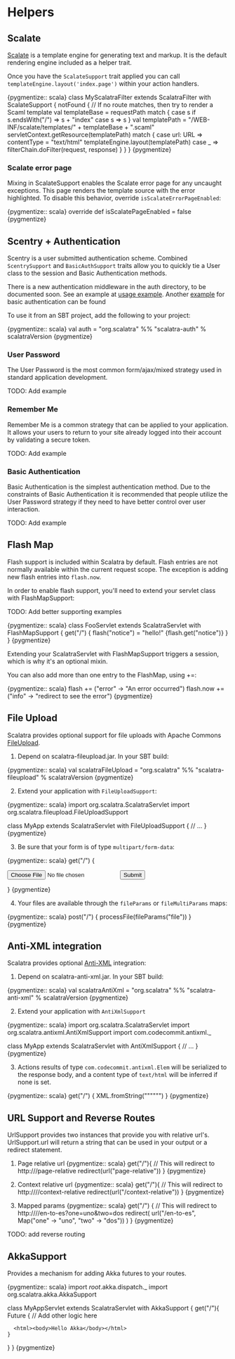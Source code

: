 Helpers
=======

Scalate
-------

[Scalate](http://scalate.fusesource.org/) is a template engine for 
generating text and markup. It is the default rendering engine included
as a helper trait.

Once you have the `ScalateSupport` trait applied you can call 
`templateEngine.layout('index.page')` within your action handlers.

{pygmentize:: scala}
class MyScalatraFilter extends ScalatraFilter with ScalateSupport {
  notFound {
    // If no route matches, then try to render a Scaml template
    val templateBase = requestPath match {
      case s if s.endsWith("/") => s + "index"
      case s => s
    }
    val templatePath = "/WEB-INF/scalate/templates/" + templateBase + ".scaml"
    servletContext.getResource(templatePath) match {
      case url: URL => 
        contentType = "text/html"
        templateEngine.layout(templatePath)
      case _ => 
        filterChain.doFilter(request, response)
    } 
  }
}
{pygmentize}

### Scalate error page

Mixing in ScalateSupport enables the Scalate error page for any uncaught
exceptions.  This page renders the template source with the error highlighted.
To disable this behavior, override `isScalateErrorPageEnabled`:

{pygmentize:: scala}
override def isScalatePageEnabled = false
{pygmentize}

Scentry + Authentication
------------------------

Scentry is a user submitted authentication scheme. Combined 
`ScentrySupport` and `BasicAuthSupport` traits allow you to quickly tie a
User class to the session and Basic Authentication methods.

There is a new authentication middleware in the auth directory, to be 
documented soon.  See an example at 
[usage example](http://gist.github.com/660701).
Another [example](https://gist.github.com/732347) for basic authentication 
can be found

To use it from an SBT project, add the following to your project:

{pygmentize:: scala}
val auth = "org.scalatra" %% "scalatra-auth" % scalatraVersion
{pygmentize}

### User Password

The User Password is the most common form/ajax/mixed strategy used in 
standard application development. 

TODO: Add example

### Remember Me

Remember Me is a common strategy that can be applied to your application.
It allows your users to return to your site already logged into their 
account by validating a secure token.


TODO: Add example

### Basic Authentication

Basic Authentication is the simplest authentication method. Due to the 
constraints of Basic Authentication it is recommended that people utilize
the User Password strategy if they need to have better control over user
interaction.

TODO: Add example




Flash Map
---------

Flash support is included within Scalatra by default. Flash entries are not
normally available within the current request scope. The exception is adding
new flash entries into `flash.now`.

In order to enable flash support, you'll need to extend your servlet class
with FlashMapSupport:

TODO: Add better supporting examples

{pygmentize:: scala}
class FooServlet extends ScalatraServlet with FlashMapSupport {
  get("/") {
    flash("notice") = "hello!"
    <html><body>{flash.get("notice")}</body></html>
  }
}
{pygmentize}

Extending your ScalatraServlet with FlashMapSupport triggers a session, 
which is why it's an optional mixin. 

You can also add more than one entry to the FlashMap, using +=:

{pygmentize:: scala}
flash += ("error" -> "An error occurred")
flash.now += ("info" -> "redirect to see the error")
{pygmentize}

File Upload
-----------

Scalatra provides optional support for file uploads with Apache Commons 
[FileUpload](http://commons.apache.org/fileupload/).

1. Depend on scalatra-fileupload.jar.  In your SBT build:

{pygmentize:: scala}
val scalatraFileUpload = "org.scalatra" %% "scalatra-fileupload" % scalatraVersion
{pygmentize}

2. Extend your application with `FileUploadSupport`:

{pygmentize:: scala}
import org.scalatra.ScalatraServlet
import org.scalatra.fileupload.FileUploadSupport

class MyApp extends ScalatraServlet with FileUploadSupport {
  // ...
}
{pygmentize}

3. Be sure that your form is of type `multipart/form-data`:

{pygmentize:: scala}
get("/") {
  <form method="post" enctype="multipart/form-data">
    <input type="file" name="foo" />
    <input type="submit" />
  </form>
}
{pygmentize}

4. Your files are available through the `fileParams` or `fileMultiParams` maps:

{pygmentize:: scala}
post("/") {
  processFile(fileParams("file"))
}
{pygmentize}

Anti-XML integration
--------------------

Scalatra provides optional [Anti-XML](http://anti-xml.org/) integration:

1. Depend on scalatra-anti-xml.jar.  In your SBT build:

{pygmentize:: scala}
val scalatraAntiXml = "org.scalatra" %% "scalatra-anti-xml" % scalatraVersion
{pygmentize}

2. Extend your application with `AntiXmlSupport`

{pygmentize:: scala}
import org.scalatra.ScalatraServlet
import org.scalatra.antixml.AntiXmlSupport
import com.codecommit.antixml._

class MyApp extends ScalatraServlet with AntiXmlSupport {
  // ...
}
{pygmentize}

3. Actions results of type `com.codecommit.antixml.Elem` will be serialized
to the response body, and a content type of `text/html` will be inferred if
none is set.

{pygmentize:: scala}
get("/") {
  XML.fromString("""<foo bar="baz"></foo>""")
}
{pygmentize}

URL Support and Reverse Routes
------------------------------

UrlSupport provides two instances that provide you with relative url's. 
UrlSupport.url will return a string that can be used in your output or a 
redirect statement.

1. Page relative url
{pygmentize:: scala}
get("/"){
  // This will redirect to http://<host>/page-relative
  redirect(url("page-relative")) 
}
{pygmentize}

2. Context relative url
{pygmentize:: scala}
get("/"){
  // This will redirect to http://<host>/<context>/context-relative
  redirect(url("/context-relative")) 
}
{pygmentize}

3. Mapped params
{pygmentize:: scala}
get("/") {
  // This will redirect to http://<host>/<context>/en-to-es?one=uno&two=dos
  redirect( url("/en-to-es", Map("one" -> "uno", "two" -> "dos")) )
}
{pygmentize}

TODO: add reverse routing

AkkaSupport
---------------------------------------------

Provides a mechanism for adding Akka futures to your routes.

{pygmentize:: scala}
import _root_.akka.dispatch._
import org.scalatra.akka.AkkaSupport

class MyAppServlet extends ScalatraServlet with AkkaSupport {
  get("/"){
    Future {
      // Add other logic here
      
      <html><body>Hello Akka</body></html>
    }		
  }
}
{pygmentize}

